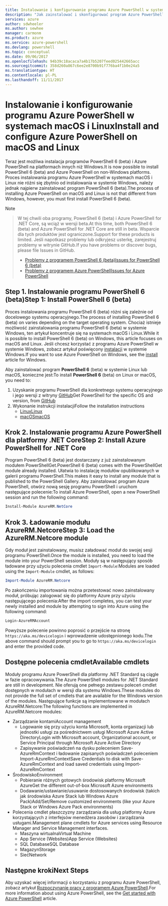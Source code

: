 ```yaml
---
title: Instalowanie i konfigurowanie programu Azure PowerShell w systemach macOS i Linux | Microsoft Docs
description: "Jak zainstalować i skonfigurować program Azure PowerShell do pierwszego użycia w systemach macOS i Linux."
services: azure
author: sdwheeler
ms.author: sewhee
manager: carmonm
ms.product: azure
ms.service: azure-powershell
ms.devlang: powershell
ms.topic: conceptual
ms.date: 09/06/2017
ms.openlocfilehash: 94b39c18acaca7a4b17b5207feed025442665acc
ms.sourcegitcommit: 358d260a867c6ee2e8700b91f776ba4f1b0e24a5
ms.translationtype: HT
ms.contentlocale: pl-PL
ms.lasthandoff: 11/11/2017
---
```

# <a name="install-and-configure-azure-powershell-on-macos-and-linux"></a><span data-ttu-id="9dae8-103">Instalowanie i konfigurowanie programu Azure PowerShell w systemach macOS i Linux</span><span class="sxs-lookup"><span data-stu-id="9dae8-103">Install and configure Azure PowerShell on macOS and Linux</span></span>

<span data-ttu-id="9dae8-104">Teraz jest możliwa instalacja programów PowerShell 6 (beta) i Azure PowerShell na platformach innych niż Windows.</span><span class="sxs-lookup"><span data-stu-id="9dae8-104">It is now possible to install PowerShell 6 (beta) and Azure PowerShell on non-Windows platforms.</span></span>
<span data-ttu-id="9dae8-105">Proces instalowania programu Azure PowerShell w systemach macOS i Linux nie różni się zbytnio od instalowania w systemie Windows, należy jednak najpierw zainstalować program PowerShell 6 (beta).</span><span class="sxs-lookup"><span data-stu-id="9dae8-105">The process of installing Azure PowerShell on macOS and Linux is not that different from Windows, however, you must first install PowerShell 6 (beta).</span></span>

> [!NOTE]

> <span data-ttu-id="9dae8-106">W tej chwili oba programy, PowerShell 6 (beta) i Azure PowerShell for .NET Core, są wciąż w wersji beta.</span><span class="sxs-lookup"><span data-stu-id="9dae8-106">At this time, both PowerShell 6 (beta) and Azure PowerShell for .NET Core are still in beta.</span></span>
> <span data-ttu-id="9dae8-107">Wsparcie dla tych produktów jest ograniczone.</span><span class="sxs-lookup"><span data-stu-id="9dae8-107">Support for these products is limited.</span></span> <span data-ttu-id="9dae8-108">Jeśli napotkasz problemy lub odkryjesz usterkę, zarejestruj problemy w witrynie GitHub.</span><span class="sxs-lookup"><span data-stu-id="9dae8-108">If you have problems or discover bugs, please file Issues in GitHub.</span></span>
>
> * [<span data-ttu-id="9dae8-109">Problemy z programem PowerShell 6 (beta)</span><span class="sxs-lookup"><span data-stu-id="9dae8-109">Issues for PowerShell 6 (beta)</span></span>](https://github.com/PowerShell/PowerShell/issues)
> * [<span data-ttu-id="9dae8-110">Problemy z programem Azure PowerShell</span><span class="sxs-lookup"><span data-stu-id="9dae8-110">Issues for Azure PowerShell</span></span>](https://github.com/azure/azure-docs-powershell/issues)

## <a name="step-1-install-powershell-6-beta"></a><span data-ttu-id="9dae8-111">Step 1. Instalowanie programu PowerShell 6 (beta)</span><span class="sxs-lookup"><span data-stu-id="9dae8-111">Step 1: Install PowerShell 6 (beta)</span></span>

<span data-ttu-id="9dae8-112">Proces instalowania programu PowerShell 6 (beta) różni się zależnie od docelowego systemu operacyjnego.</span><span class="sxs-lookup"><span data-stu-id="9dae8-112">The process of installing PowerShell 6 (beta) on varies depending on the target operating system.</span></span>
<span data-ttu-id="9dae8-113">Chociaż istnieje możliwość zainstalowania programu PowerShell 6 (beta) w systemie Windows, ten artykuł koncentruje się na systemach macOS i Linux.</span><span class="sxs-lookup"><span data-stu-id="9dae8-113">While it is possible to install PowerShell 6 (beta) on Windows, this article focuses on macOS and Linux.</span></span> <span data-ttu-id="9dae8-114">Jeśli chcesz korzystać z programu Azure PowerShell w systemie Windows, zobacz artykuł poświęcony [instalacji](./install-azurerm-ps.md) w systemie Windows.</span><span class="sxs-lookup"><span data-stu-id="9dae8-114">If you want to use Azure PowerShell on Windows, see the [install](./install-azurerm-ps.md) article for Windows.</span></span>

<span data-ttu-id="9dae8-115">Aby zainstalować program **PowerShell 6** (beta) w systemie Linux lub macOS, konieczne jest:</span><span class="sxs-lookup"><span data-stu-id="9dae8-115">To install **PowerShell 6** (beta) on Linux or macOS, you need to:</span></span>

1. <span data-ttu-id="9dae8-116">Uzyskanie programu PowerShell dla konkretnego systemu operacyjnego i jego wersji z witryny [GitHub](https://github.com/powershell/powershell#get-powershell)</span><span class="sxs-lookup"><span data-stu-id="9dae8-116">Get PowerShell for the specific OS and version, from [GitHub](https://github.com/powershell/powershell#get-powershell)</span></span>
2. <span data-ttu-id="9dae8-117">Wykonanie instrukcji instalacji</span><span class="sxs-lookup"><span data-stu-id="9dae8-117">Follow the installation instructions</span></span>
   - [<span data-ttu-id="9dae8-118">Linux</span><span class="sxs-lookup"><span data-stu-id="9dae8-118">Linux</span></span>](https://github.com/PowerShell/PowerShell/blob/master/docs/installation/linux.md)
   - [<span data-ttu-id="9dae8-119">macOS</span><span class="sxs-lookup"><span data-stu-id="9dae8-119">macOS</span></span>](https://github.com/PowerShell/PowerShell/blob/master/docs/installation/linux.md#macos-1012)

## <a name="step-2-install-azure-powershell-for-net-core"></a><span data-ttu-id="9dae8-120">Krok 2. Instalowanie programu Azure PowerShell dla platformy .NET Core</span><span class="sxs-lookup"><span data-stu-id="9dae8-120">Step 2: Install Azure PowerShell for .NET Core</span></span>

<span data-ttu-id="9dae8-121">Program PowerShell 6 (beta) jest dostarczany z już zainstalowanym modułem PowerShellGet.</span><span class="sxs-lookup"><span data-stu-id="9dae8-121">PowerShell 6 (beta) comes with the PowerShellGet module already installed.</span></span> <span data-ttu-id="9dae8-122">Ułatwia to instalację modułów opublikowanych w galerii programu PowerShell.</span><span class="sxs-lookup"><span data-stu-id="9dae8-122">This makes it easy to install any module that is published to the PowerShell Gallery.</span></span> <span data-ttu-id="9dae8-123">Aby zainstalować program Azure PowerShell, otwórz nową sesję programu PowerShell i uruchom następujące polecenie:</span><span class="sxs-lookup"><span data-stu-id="9dae8-123">To install Azure PowerShell, open a new PowerShell session and run the following command:</span></span>

```powershell
Install-Module AzureRM.NetCore
```

## <a name="step-3-load-the-azurermnetcore-module"></a><span data-ttu-id="9dae8-124">Krok 3. Ładowanie modułu AzureRM.Netcore</span><span class="sxs-lookup"><span data-stu-id="9dae8-124">Step 3: Load the AzureRM.Netcore module</span></span>

<span data-ttu-id="9dae8-125">Gdy moduł jest zainstalowany, musisz załadować moduł do swojej sesji programu PowerShell.</span><span class="sxs-lookup"><span data-stu-id="9dae8-125">Once the module is installed, you need to load the module into your PowerShell session.</span></span> <span data-ttu-id="9dae8-126">Moduły są w następujący sposób ładowane przy użyciu polecenia cmdlet `Import-Module`:</span><span class="sxs-lookup"><span data-stu-id="9dae8-126">Modules are loaded using the `Import-Module` cmdlet, as follows:</span></span>

```powershell
Import-Module AzureRM.Netcore
```

<span data-ttu-id="9dae8-127">Po zakończeniu importowania można przetestować nowo zainstalowany moduł, próbując zalogować się do platformy Azure przy użyciu następującego polecenia:</span><span class="sxs-lookup"><span data-stu-id="9dae8-127">After the import completes, you can test your newly installed and module by attempting to sign into Azure using the following command:</span></span>

```powershell
Login-AzureRMAccount
```

<span data-ttu-id="9dae8-128">Powyższe polecenie powinno poprosić o przejście na stronę `https://aka.ms/devicelogin` i wprowadzenie udostępnionego kodu.</span><span class="sxs-lookup"><span data-stu-id="9dae8-128">The above command should prompt you to go to `https://aka.ms/devicelogin` and enter the provided code.</span></span>

## <a name="available-cmdlets"></a><span data-ttu-id="9dae8-129">Dostępne polecenia cmdlet</span><span class="sxs-lookup"><span data-stu-id="9dae8-129">Available cmdlets</span></span>

<span data-ttu-id="9dae8-130">Moduły programu Azure PowerShell dla platformy .NET Standard są ciągle w fazie opracowywania.</span><span class="sxs-lookup"><span data-stu-id="9dae8-130">The Azure PowerShell modules for .NET Standard are still in development.</span></span> <span data-ttu-id="9dae8-131">Nie oferują one pełnego zestawu poleceń cmdlet dostępnych w modułach w wersji dla systemu Windows.</span><span class="sxs-lookup"><span data-stu-id="9dae8-131">These modules do not provide the full set of cmdlets that are available for the Windows version of the modules.</span></span> <span data-ttu-id="9dae8-132">Następujące funkcje są implementowane w modułach AzureRM.Netcore:</span><span class="sxs-lookup"><span data-stu-id="9dae8-132">The following functions are implemented in AzureRM.Netcore modules:</span></span>

* <span data-ttu-id="9dae8-133">Zarządzanie kontami</span><span class="sxs-lookup"><span data-stu-id="9dae8-133">Account management</span></span>
  - <span data-ttu-id="9dae8-134">Logowanie się przy użyciu konta Microsoft, konta organizacji lub jednostki usługi za pośrednictwem usługi Microsoft Azure Active Directory</span><span class="sxs-lookup"><span data-stu-id="9dae8-134">Login with Microsoft account, Organizational account, or Service Principal through Microsoft Azure Active Directory</span></span>
  - <span data-ttu-id="9dae8-135">Zapisywanie poświadczeń na dysku poleceniem Save-AzureRmContext i ładowanie zapisanych poświadczeń poleceniem Import-AzureRmContext</span><span class="sxs-lookup"><span data-stu-id="9dae8-135">Save Credentials to disk with Save-AzureRmContext and load saved credentials using Import-AzureRmContext</span></span>
* <span data-ttu-id="9dae8-136">Środowisko</span><span class="sxs-lookup"><span data-stu-id="9dae8-136">Environment</span></span>
  - <span data-ttu-id="9dae8-137">Pobieranie różnych gotowych środowisk platformy Microsoft Azure</span><span class="sxs-lookup"><span data-stu-id="9dae8-137">Get the different out-of-box Microsoft Azure environments</span></span>
  - <span data-ttu-id="9dae8-138">Dodawanie/ustawianie/usuwanie dostosowanych środowisk (takich jak środowiska Azure Stack lub Windows Azure Pack)</span><span class="sxs-lookup"><span data-stu-id="9dae8-138">Add/Set/Remove customized environments (like your Azure Stack or Windows Azure Pack environments)</span></span>
* <span data-ttu-id="9dae8-139">Polecenia cmdlet płaszczyzny zarządzania dla usług platformy Azure korzystających z interfejsów menedżera zasobów i zarządzania usługami.</span><span class="sxs-lookup"><span data-stu-id="9dae8-139">Management plane cmdlets for Azure services using Resource Manager and Service Management interfaces.</span></span>
  - <span data-ttu-id="9dae8-140">Maszyna wirtualna</span><span class="sxs-lookup"><span data-stu-id="9dae8-140">Virtual Machine</span></span>
  - <span data-ttu-id="9dae8-141">App Service (Websites)</span><span class="sxs-lookup"><span data-stu-id="9dae8-141">App Service (Websites)</span></span>
  - <span data-ttu-id="9dae8-142">SQL Database</span><span class="sxs-lookup"><span data-stu-id="9dae8-142">SQL Database</span></span>
  - <span data-ttu-id="9dae8-143">Magazyn</span><span class="sxs-lookup"><span data-stu-id="9dae8-143">Storage</span></span>
  - <span data-ttu-id="9dae8-144">Sieć</span><span class="sxs-lookup"><span data-stu-id="9dae8-144">Network</span></span>

## <a name="next-steps"></a><span data-ttu-id="9dae8-145">Następne kroki</span><span class="sxs-lookup"><span data-stu-id="9dae8-145">Next Steps</span></span>

<span data-ttu-id="9dae8-146">Aby uzyskać więcej informacji o korzystaniu z programu Azure PowerShell, zobacz artykuł [Rozpoczynanie pracy z programem Azure PowerShell](get-started-azureps.md).</span><span class="sxs-lookup"><span data-stu-id="9dae8-146">For more information about using Azure PowerShell, see the [Get started with Azure PowerShell](get-started-azureps.md) article.</span></span>
